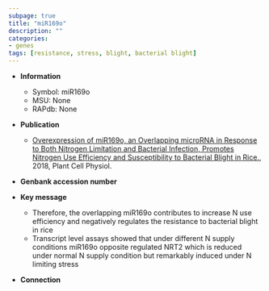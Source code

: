 ```yaml
---
subpage: true
title: "miR169o"
description: ""
categories:
- genes
tags: [resistance, stress, blight, bacterial blight]
---
```


* **Information**  
    + Symbol: miR169o  
    + MSU: None  
    + RAPdb: None  

* **Publication**  
    + [Overexpression of miR169o, an Overlapping microRNA in Response to Both Nitrogen Limitation and Bacterial Infection, Promotes Nitrogen Use Efficiency and Susceptibility to Bacterial Blight in Rice.](http://www.ncbi.nlm.nih.gov/pubmed?term=Overexpression+of+miR169o,+an+Overlapping+microRNA+in+Response+to+Both+Nitrogen+Limitation+and+Bacterial+Infection,+Promotes+Nitrogen+Use+Efficiency+and+Susceptibility+to+Bacterial+Blight+in+Rice.%5BTitle%5D), 2018, Plant Cell Physiol.

* **Genbank accession number**  

* **Key message**  
    + Therefore, the overlapping miR169o contributes to increase N use efficiency and negatively regulates the resistance to bacterial blight in rice
    + Transcript level assays showed that under different N supply conditions miR169o opposite regulated NRT2 which is reduced under normal N supply condition but remarkably induced under N limiting stress

* **Connection**  



